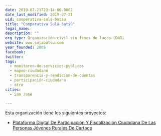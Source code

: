 ```yaml
---
date: 2019-07-21T23:14:06.000Z
date_last_modified: 2019-07-21
uid: cooperativa-sula-batsu
title: "Cooperativa Sulá Batsú"
legal_name: 
description: ""
org_type: Organización civil sin fines de lucro (ONG)
website: www.sulabatsu.com
year_founded: 2005
facebook: 
twitter: 
tags:
  - monitoreo-de-servicios-publicos
  - mapeo-ciudadano
  - transparencia-y-rendicion-de-cuentas
  - participación-ciudadana
  - otro
cities: 
  - San José

---
```


Esta organización tiene los siguientes proyectos:

- [Plataforma Digital De Participación Y Fiscalización Ciudadana De Las Personas Jóvenes Rurales De Cartago](/i/plataforma-digital-de-participacion-y-fiscalizacion-ciudadana-de-las-personas-jovenes-rurales-de-cartago.html)
